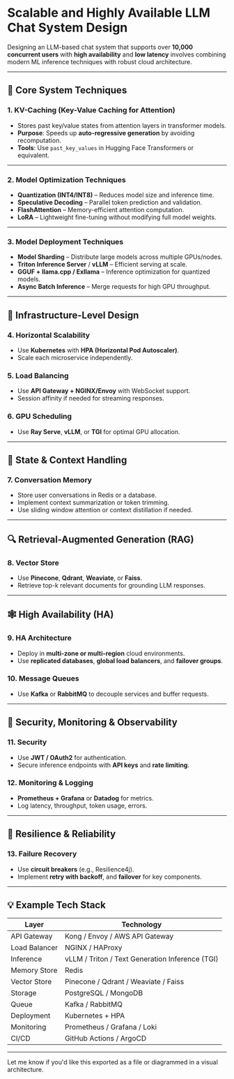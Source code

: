 # Scalable and Highly Available LLM Chat System Design

Designing an LLM-based chat system that supports over **10,000 concurrent users** with **high availability** and **low latency** involves combining modern ML inference techniques with robust cloud architecture.

---

## 🔧 Core System Techniques

### 1. KV-Caching (Key-Value Caching for Attention)
- Stores past key/value states from attention layers in transformer models.
- **Purpose**: Speeds up **auto-regressive generation** by avoiding recomputation.
- **Tools**: Use `past_key_values` in Hugging Face Transformers or equivalent.

---

### 2. Model Optimization Techniques
- **Quantization (INT4/INT8)** – Reduces model size and inference time.
- **Speculative Decoding** – Parallel token prediction and validation.
- **FlashAttention** – Memory-efficient attention computation.
- **LoRA** – Lightweight fine-tuning without modifying full model weights.

---

### 3. Model Deployment Techniques
- **Model Sharding** – Distribute large models across multiple GPUs/nodes.
- **Triton Inference Server** / **vLLM** – Efficient serving at scale.
- **GGUF + llama.cpp / Exllama** – Inference optimization for quantized models.
- **Async Batch Inference** – Merge requests for high GPU throughput.

---

## 🧱 Infrastructure-Level Design

### 4. Horizontal Scalability
- Use **Kubernetes** with **HPA (Horizontal Pod Autoscaler)**.
- Scale each microservice independently.

### 5. Load Balancing
- Use **API Gateway + NGINX/Envoy** with WebSocket support.
- Session affinity if needed for streaming responses.

### 6. GPU Scheduling
- Use **Ray Serve**, **vLLM**, or **TGI** for optimal GPU allocation.

---

## 🧠 State & Context Handling

### 7. Conversation Memory
- Store user conversations in Redis or a database.
- Implement context summarization or token trimming.
- Use sliding window attention or context distillation if needed.

---

## 🔍 Retrieval-Augmented Generation (RAG)

### 8. Vector Store
- Use **Pinecone**, **Qdrant**, **Weaviate**, or **Faiss**.
- Retrieve top-k relevant documents for grounding LLM responses.

---

## 🕸️ High Availability (HA)

### 9. HA Architecture
- Deploy in **multi-zone or multi-region** cloud environments.
- Use **replicated databases**, **global load balancers**, and **failover groups**.

### 10. Message Queues
- Use **Kafka** or **RabbitMQ** to decouple services and buffer requests.

---

## 🔐 Security, Monitoring & Observability

### 11. Security
- Use **JWT / OAuth2** for authentication.
- Secure inference endpoints with **API keys** and **rate limiting**.

### 12. Monitoring & Logging
- **Prometheus + Grafana** or **Datadog** for metrics.
- Log latency, throughput, token usage, errors.

---

## 🔁 Resilience & Reliability

### 13. Failure Recovery
- Use **circuit breakers** (e.g., Resilience4j).
- Implement **retry with backoff**, and **failover** for key components.

---

## 💡 Example Tech Stack

| Layer         | Technology                                           |
|---------------|------------------------------------------------------|
| API Gateway   | Kong / Envoy / AWS API Gateway                      |
| Load Balancer | NGINX / HAProxy                                     |
| Inference     | vLLM / Triton / Text Generation Inference (TGI)     |
| Memory Store  | Redis                                               |
| Vector Store  | Pinecone / Qdrant / Weaviate / Faiss                |
| Storage       | PostgreSQL / MongoDB                                |
| Queue         | Kafka / RabbitMQ                                    |
| Deployment    | Kubernetes + HPA                                    |
| Monitoring    | Prometheus / Grafana / Loki                         |
| CI/CD         | GitHub Actions / ArgoCD                             |

---

Let me know if you'd like this exported as a file or diagrammed in a visual architecture.
